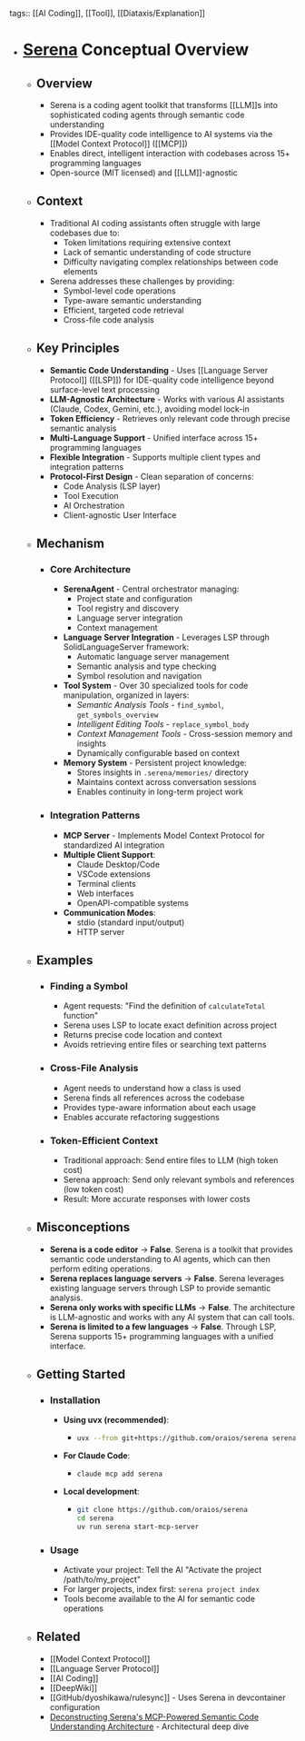 tags:: [[AI Coding]], [[Tool]], [[Diataxis/Explanation]]
- # [Serena](https://github.com/oraios/serena) Conceptual Overview
	- ## Overview
		- Serena is a coding agent toolkit that transforms [[LLM]]s into sophisticated coding agents through semantic code understanding
		- Provides IDE-quality code intelligence to AI systems via the [[Model Context Protocol]] ([[MCP]])
		- Enables direct, intelligent interaction with codebases across 15+ programming languages
		- Open-source (MIT licensed) and [[LLM]]-agnostic
	- ## Context
		- Traditional AI coding assistants often struggle with large codebases due to:
			- Token limitations requiring extensive context
			- Lack of semantic understanding of code structure
			- Difficulty navigating complex relationships between code elements
		- Serena addresses these challenges by providing:
			- Symbol-level code operations
			- Type-aware semantic understanding
			- Efficient, targeted code retrieval
			- Cross-file code analysis
	- ## Key Principles
		- **Semantic Code Understanding** - Uses [[Language Server Protocol]] ([[LSP]]) for IDE-quality code intelligence beyond surface-level text processing
		- **LLM-Agnostic Architecture** - Works with various AI assistants (Claude, Codex, Gemini, etc.), avoiding model lock-in
		- **Token Efficiency** - Retrieves only relevant code through precise semantic analysis
		- **Multi-Language Support** - Unified interface across 15+ programming languages
		- **Flexible Integration** - Supports multiple client types and integration patterns
		- **Protocol-First Design** - Clean separation of concerns:
			- Code Analysis (LSP layer)
			- Tool Execution
			- AI Orchestration
			- Client-agnostic User Interface
	- ## Mechanism
		- ### Core Architecture
			- **SerenaAgent** - Central orchestrator managing:
				- Project state and configuration
				- Tool registry and discovery
				- Language server integration
				- Context management
			- **Language Server Integration** - Leverages LSP through SolidLanguageServer framework:
				- Automatic language server management
				- Semantic analysis and type checking
				- Symbol resolution and navigation
			- **Tool System** - Over 30 specialized tools for code manipulation, organized in layers:
				- *Semantic Analysis Tools* - `find_symbol`, `get_symbols_overview`
				- *Intelligent Editing Tools* - `replace_symbol_body`
				- *Context Management Tools* - Cross-session memory and insights
				- Dynamically configurable based on context
			- **Memory System** - Persistent project knowledge:
				- Stores insights in `.serena/memories/` directory
				- Maintains context across conversation sessions
				- Enables continuity in long-term project work
		- ### Integration Patterns
			- **MCP Server** - Implements Model Context Protocol for standardized AI integration
			- **Multiple Client Support**:
				- Claude Desktop/Code
				- VSCode extensions
				- Terminal clients
				- Web interfaces
				- OpenAPI-compatible systems
			- **Communication Modes**:
				- stdio (standard input/output)
				- HTTP server
	- ## Examples
		- ### Finding a Symbol
			- Agent requests: "Find the definition of `calculateTotal` function"
			- Serena uses LSP to locate exact definition across project
			- Returns precise code location and context
			- Avoids retrieving entire files or searching text patterns
		- ### Cross-File Analysis
			- Agent needs to understand how a class is used
			- Serena finds all references across the codebase
			- Provides type-aware information about each usage
			- Enables accurate refactoring suggestions
		- ### Token-Efficient Context
			- Traditional approach: Send entire files to LLM (high token cost)
			- Serena approach: Send only relevant symbols and references (low token cost)
			- Result: More accurate responses with lower costs
	- ## Misconceptions
		- **Serena is a code editor** → **False**. Serena is a toolkit that provides semantic code understanding to AI agents, which can then perform editing operations.
		- **Serena replaces language servers** → **False**. Serena leverages existing language servers through LSP to provide semantic analysis.
		- **Serena only works with specific LLMs** → **False**. The architecture is LLM-agnostic and works with any AI system that can call tools.
		- **Serena is limited to a few languages** → **False**. Through LSP, Serena supports 15+ programming languages with a unified interface.
	- ## Getting Started
		- ### Installation
			- **Using uvx (recommended)**:
				- ~~~bash
				  uvx --from git+https://github.com/oraios/serena serena start-mcp-server
				  ~~~
			- **For Claude Code**:
				- ~~~bash
				  claude mcp add serena
				  ~~~
			- **Local development**:
				- ~~~bash
				  git clone https://github.com/oraios/serena
				  cd serena
				  uv run serena start-mcp-server
				  ~~~
		- ### Usage
			- Activate your project: Tell the AI "Activate the project /path/to/my_project"
			- For larger projects, index first: `serena project index`
			- Tools become available to the AI for semantic code operations
	- ## Related
		- [[Model Context Protocol]]
		- [[Language Server Protocol]]
		- [[AI Coding]]
		- [[DeepWiki]]
		- [[GitHub/dyoshikawa/rulesync]] - Uses Serena in devcontainer configuration
		- [Deconstructing Serena's MCP-Powered Semantic Code Understanding Architecture](https://readwise.io/reader/shared/01k6swr7ezgvvp286dtc2e3dqf) - Architectural deep dive
